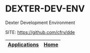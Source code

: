 # DEXTER-DEV-ENV
 
 Dexter Development Environment
 
 SITE: https://github.com/cfry/dde

 | [Applications](https://portable-linux-apps.github.io/apps.html) | [Home](https://portable-linux-apps.github.io)
 | --- | --- |
